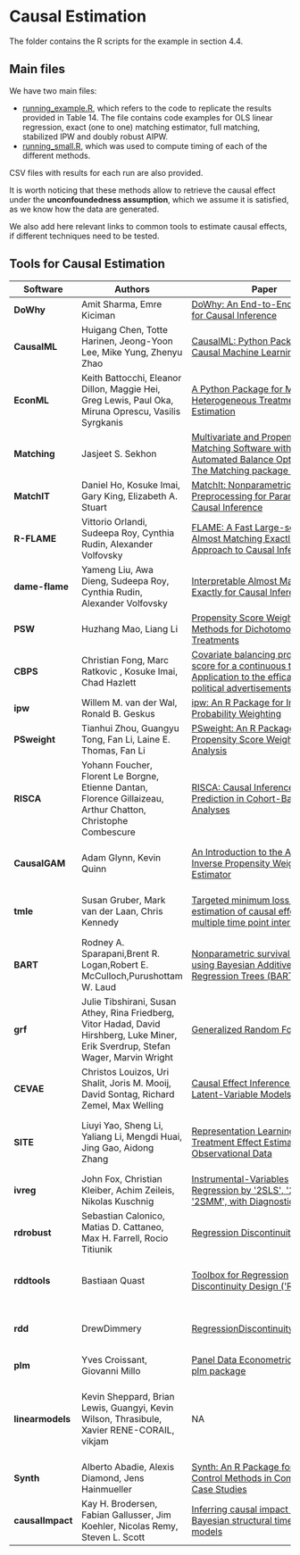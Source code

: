 # Causal Estimation
The folder contains the R scripts for the example in section 4.4.

## Main files 


We have two main files:

* [running_example.R](https://github.com/AnaRitaNogueira/Methods-and-Tools-for-Causal-Discovery-and-Causal-Inference/blob/main/4.%20Causal%20Estimation/running_example.R), which refers to the code to replicate the results provided in Table 14. The file contains code examples for OLS linear regression, exact (one to one) matching estimator, full matching, stabilized IPW and doubly robust AIPW. 
* [running_small.R](https://github.com/AnaRitaNogueira/Methods-and-Tools-for-Causal-Discovery-and-Causal-Inference/blob/main/4.%20Causal%20Estimation/running_small.R), which was used to compute timing of each of the different methods.

CSV files with results for each run are also provided.

It is worth noticing that these methods allow to retrieve the causal effect under the **unconfoundedness assumption**, which we assume it is satisfied, as we know how the data are generated.

We also add here relevant links to common tools to estimate causal effects, if different techniques need to be tested.

## Tools for Causal Estimation


| Software | Authors | Paper | Language | Source | Keywords |
| -------- | ------- | ----- | -------- | ------ | ----------------- |
| **DoWhy** | Amit Sharma, Emre Kiciman | [DoWhy: An End-to-End Library for Causal Inference](https://arxiv.org/abs/2011.04216) | Python | [Git Hub](https://github.com/Microsoft/dowhy) | Causal Inference |
| **CausalML** | Huigang Chen, Totte Harinen, Jeong-Yoon Lee, Mike Yung, Zhenyu Zhao | [CausalML: Python Package for Causal Machine Learning](https://arxiv.org/abs/2002.11631) | Python | [Git Hub](https://github.com/uber/causalml) | Machine Learning Causal Inference |
| **EconML** | Keith Battocchi, Eleanor Dillon, Maggie Hei, Greg Lewis, Paul Oka, Miruna Oprescu, Vasilis Syrgkanis | [A Python Package for ML-Based Heterogeneous Treatment Effects Estimation](https://cpb-us-w2.wpmucdn.com/sites.coecis.cornell.edu/dist/a/238/files/2019/12/Id_112_final.pdf) | Python | [GitHub](https://github.com/microsoft/EconML) | Machine Learning Causal Inference |
| **Matching** | Jasjeet S. Sekhon | [Multivariate and Propensity Score Matching Software with Automated Balance Optimization: The Matching package for R](https://www.jstatsoft.org/article/view/v042i07) | R |  [Documentation](https://cran.r-project.org/web/packages/Matching) | Matching |
| **MatchIT** | Daniel Ho, Kosuke Imai, Gary King, Elizabeth A. Stuart | [MatchIt: Nonparametric Preprocessing for Parametric Causal Inference](https://www.jstatsoft.org/article/view/v042i08) | R | [GitHub](https://github.com/kosukeimai/MatchIt) | Matching |
| **R-FLAME** | Vittorio Orlandi, Sudeepa Roy, Cynthia Rudin, Alexander Volfovsky | [FLAME: A Fast Large-scale Almost Matching Exactly Approach to Causal Inference](https://arxiv.org/pdf/1707.06315.pdf) | R | [GitHub](https://github.com/almost-matching-exactly/R-FLAME) | Matching |
| **dame-flame** | Yameng Liu, Awa Dieng, Sudeepa Roy, Cynthia Rudin, Alexander Volfovsky | [Interpretable Almost Matching Exactly for Causal Inference](https://arxiv.org/pdf/1806.06802.pdf) | Python | [GitHub](https://github.com/almost-matching-exactly/DAME-FLAME-Python-Package) | Matching |
| **PSW** | Huzhang Mao,  Liang Li | [Propensity Score Weighting Methods for Dichotomous Treatments](https://cran.r-project.org/web/packages/PSW/PSW.pdf) | R | [CRAN](https://cran.r-project.org/package=PSW) | Propensity Score |
| **CBPS** | Christian Fong, Marc Ratkovic , Kosuke Imai, Chad Hazlett | [Covariate balancing propensity score for a continuous treatment: Application to the efficacy of political advertisements](https://doi.org/10.1214/17-AOAS1101) | R | [CRAN](https://cran.r-project.org/package=CBPS) | Propensity Score |
| **ipw** | Willem M. van der Wal, Ronald B. Geskus | [ipw: An R Package for Inverse Probability Weighting](https://www.jstatsoft.org/article/view/v043i13) | R | [CRAN](https://cran.r-project.org/package=ipw) | Inverse Probability |
| **PSweight** | Tianhui Zhou, Guangyu Tong, Fan Li, Laine E. Thomas,  Fan Li | [PSweight: An R Package for Propensity Score Weighting Analysis](https://arxiv.org/pdf/2010.08893v4) | R | [GitHub](https://github.com/thuizhou/PSweight) | Propensity Score |
| **RISCA** | Yohann Foucher, Florent Le Borgne, Etienne Dantan, Florence Gillaizeau, Arthur Chatton, Christophe Combescure | [RISCA: Causal Inference and Prediction in Cohort-Based Analyses](https://cran.r-project.org/web/packages/RISCA/RISCA.pdf) | R | [CRAN](https://cran.r-project.org/web/packages/RISCA/RISCA) | Causal Inference; Cohort-based analysis |
| **CausalGAM** | 	Adam Glynn, Kevin Quinn | [An Introduction to the Augmented Inverse Propensity Weighted Estimator](https://www.cambridge.org/core/journals/political-analysis/article/abs/an-introduction-to-the-augmented-inverse-propensity-weighted-estimator/4B1B8301E46F4432C4DCC91FE20780DB) | R | [CRAN](https://cran.r-project.org/package=CausalGAM) | Inverse propensity scores methods. |
| **tmle** | 	Susan Gruber, Mark van der Laan, Chris Kennedy | [Targeted minimum loss based estimation of causal effects of multiple time point interventions](https://pubmed.ncbi.nlm.nih.gov/22611591/) | R | [CRAN](https://cran.r-project.org/package=tmle) | Targeted Maximum Likelihood Estimator |
| **BART** | Rodney A. Sparapani,Brent R. Logan,Robert E. McCulloch,Purushottam W. Laud | [Nonparametric survival analysis using Bayesian Additive Regression Trees (BART)](https://onlinelibrary.wiley.com/doi/abs/10.1002/sim.6893) | R | [CRAN](https://cran.r-project.org/package=BART) | Bayesian Additive Regression Trees |
| **grf** | Julie Tibshirani, Susan Athey, Rina Friedberg, Vitor Hadad, David Hirshberg, Luke Miner, Erik Sverdrup, Stefan Wager, Marvin Wright | [Generalized Random Forests](https://projecteuclid.org/euclid.aos/1547197251) | R | [GitHub](https://github.com/grf-labs/grf) | Generalized Random Forests |
| **CEVAE** | Christos Louizos, Uri Shalit, Joris M. Mooij, David Sontag, Richard Zemel, Max Welling | [Causal Effect Inference with Deep Latent-Variable Models](https://papers.nips.cc/paper/2017/hash/94b5bde6de888ddf9cde6748ad2523d1-Abstract.html) | Python | [GitHub](https://github.com/AMLab-Amsterdam/CEVAE) |  Causal Effect Variational Autoencoder |
| **SITE** | Liuyi Yao, Sheng Li, Yaliang Li, Mengdi Huai, Jing Gao, Aidong Zhang | [Representation Learning for Treatment Effect Estimation from Observational Data](https://papers.nips.cc/paper/2018/hash/a50abba8132a77191791390c3eb19fe7-Abstract.html) | Python | [GitHub](https://github.com/Osier-Yi/SITE) | Individual Treatment Effect; Deep Representation Learning |
| **ivreg** | 	John Fox, Christian Kleiber, Achim Zeileis, Nikolas Kuschnig  | [Instrumental-Variables Regression by '2SLS', '2SM', or '2SMM', with Diagnostics](https://cran.r-project.org/web/packages/ivreg/ivreg.pdf) | R | [https://github.com/john-d-fox/ivreg](GitHub) | Instrumental Variables |
| **rdrobust** | Sebastian Calonico, Matias D. Cattaneo, Max H. Farrell, Rocio Titiunik | [Regression Discontinuity Designs](https://rdpackages.github.io/references/Cattaneo-Titiunik_2021_ARE.pdf)  | R, Python | [GitHub](https://rdpackages.github.io/)| Regression Discontinuity Design |
| **rddtools** | Bastiaan Quast | [Toolbox for Regression Discontinuity Design ('RDD')](https://cran.r-project.org/web/packages/rddtools/rddtools.pdf) | R | [GitHub](https://github.com/bquast/rddtools) | Regression Discontinuity Design methods |
| **rdd** | DrewDimmery | [RegressionDiscontinuityEstimation](https://cran.r-project.org/web/packages/rdd/rdd.pdf) | R | [CRAN](https://cran.r-project.org/package=rdd) | Regression Discontinuity Design methods |
| **plm** | Yves Croissant, Giovanni Millo | [Panel Data Econometrics in R: The plm package](https://www.jstatsoft.org/article/view/v027i02)| R | [CRAN](https://cran.r-project.org/web/packages/plm/index.html) | Panel Data techniques |
| **linearmodels** | Kevin Sheppard, Brian Lewis, Guangyi, Kevin Wilson, Thrasibule, Xavier RENE-CORAIL, vikjam | NA | Python | [GitHub](https://bashtage.github.io/linearmodels/index.html) | Panel Data and Instrumental Variables techniques (including Difference in Differences) |
| **Synth** | Alberto Abadie, Alexis Diamond, Jens Hainmueller |  [Synth: An R Package for Synthetic Control Methods in Comparative Case Studies](https://www.jstatsoft.org/article/view/v042i13) | R | [CRAN](https://cran.r-project.org/package=Synth) | Synthetic Control Method |
| **causalImpact** | Kay H. Brodersen, Fabian Gallusser, Jim Koehler, Nicolas Remy, Steven L. Scott | [Inferring causal impact using Bayesian structural time-series models](https://research.google/pubs/pub41854/) | R | [GitHub](https://google.github.io/CausalImpact/CausalImpact.html) | Syntehtic Control Method |
